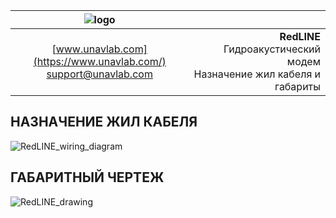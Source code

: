 | ![logo](https://ucnl.github.io/documentation/sm_logo.png) |  |
| :---: | ---: |
| [www.unavlab.com](https://www.unavlab.com/) <br/> [support@unavlab.com](mailto:support@unavlab.com) | **RedLINE** Гидроакустический модем <br/> Назначение жил кабеля и габариты |

## НАЗНАЧЕНИЕ ЖИЛ КАБЕЛЯ

![RedLINE_wiring_diagram](https://ucnl.github.io/documentation/RedLINE_wiring_diagram_ru.png)

<div style="page-break-after: always;"></div>

## ГАБАРИТНЫЙ ЧЕРТЕЖ

![RedLINE_drawing](https://ucnl.github.io/documentation/RedLINE_drawings.png)


